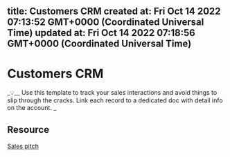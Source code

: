 
title: Customers CRM
created at: Fri Oct 14 2022 07:13:52 GMT+0000 (Coordinated Universal Time)
updated at: Fri Oct 14 2022 07:18:56 GMT+0000 (Coordinated Universal Time)
---

# Customers CRM

_💡\_\_ Use this template to track your sales interactions and avoid things to slip through the cracks. Link each record to a dedicated doc with detail info on the account. _

## Resource

[Sales pitch](https://slite.com/api/public/notes/wIJP79Rw-u8JBA/redirect)

          